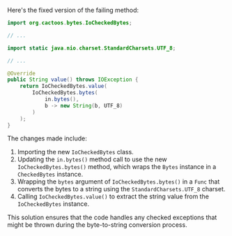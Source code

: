 Here's the fixed version of the failing method:
```java
import org.cactoos.bytes.IoCheckedBytes;

// ...

import static java.nio.charset.StandardCharsets.UTF_8;

// ...

@Override
public String value() throws IOException {
    return IoCheckedBytes.value(
        IoCheckedBytes.bytes(
            in.bytes(),
            b -> new String(b, UTF_8)
        )
    );
}
```
The changes made include:

1. Importing the new `IoCheckedBytes` class.
2. Updating the `in.bytes()` method call to use the new `IoCheckedBytes.bytes()` method, which wraps the `Bytes` instance in a `CheckedBytes` instance.
3. Wrapping the `bytes` argument of `IoCheckedBytes.bytes()` in a `Func` that converts the bytes to a string using the `StandardCharsets.UTF_8` charset.
4. Calling `IoCheckedBytes.value()` to extract the string value from the `IoCheckedBytes` instance.

This solution ensures that the code handles any checked exceptions that might be thrown during the byte-to-string conversion process.